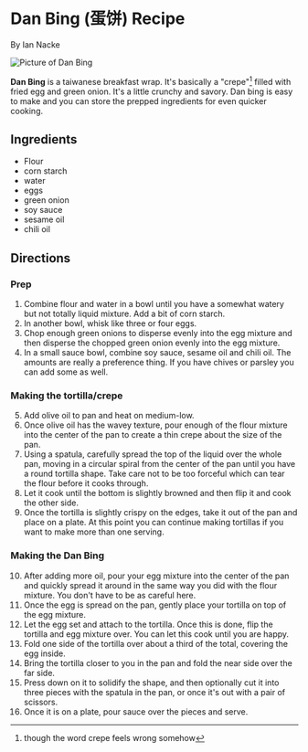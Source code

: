 # Dan Bing (蛋饼) Recipe
By Ian Nacke

![Picture of Dan Bing](https://3.bp.blogspot.com/-j19But4DpsM/XMUWRTsuRvI/AAAAAAAAiUU/sL39oFOzt4sTj5cEgAnClM5ECtE8MqF9QCEwYBhgL/s1600/Dan%2Bbing_comp.jpg)

**Dan Bing** is a taiwanese breakfast wrap. It's basically a "crepe"[^1] filled with fried egg and green onion. It's a little crunchy and savory. Dan bing is easy to make and you can store the prepped ingredients for even quicker cooking.

[^1]: though the word crepe feels wrong somehow

## Ingredients
- Flour
- corn starch
- water
- eggs
- green onion
- soy sauce
- sesame oil
- chili oil

## Directions
### Prep
1. Combine flour and water in a bowl until you have a somewhat watery but not totally liquid mixture. Add a bit of corn starch.
2. In another bowl, whisk like three or four eggs.
3. Chop enough green onions to disperse evenly into the egg mixture and then disperse the chopped green onion evenly into the egg mixture.
4. In a small sauce bowl, combine soy sauce, sesame oil and chili oil. The amounts are really a preference thing. If you have chives or parsley you can add some as well.
### Making the tortilla/crepe
5. Add olive oil to pan and heat on medium-low.
6. Once olive oil has the wavey texture, pour enough of the flour mixture into the center of the pan to create a thin crepe about the size of the pan.
7. Using a spatula, carefully spread the top of the liquid over the whole pan, moving in a circular spiral from the center of the pan until you have a round tortilla shape. Take care not to be too forceful which can tear the flour before it cooks through.
8. Let it cook until the bottom is slightly browned and then flip it and cook the other side.
9. Once the tortilla is slightly crispy on the edges, take it out of the pan and place on a plate. At this point you can continue making tortillas if you want to make more than one serving.
### Making the Dan Bing
10. After adding more oil, pour your egg mixture into the center of the pan and quickly spread it around in the same way you did with the flour mixture. You don't have to be as careful here.
11. Once the egg is spread on the pan, gently place your tortilla on top of the egg mixture.
12. Let the egg set and attach to the tortilla. Once this is done, flip the tortilla and egg mixture over. You can let this cook until you are happy.
13. Fold one side of the tortilla over about a third of the total, covering the egg inside.
14. Bring the tortilla closer to you in the pan and fold the near side over the far side.
15. Press down on it to solidify the shape, and then optionally cut it into three pieces with the spatula in the pan, or once it's out with a pair of scissors.
16. Once it is on a plate, pour sauce over the pieces and serve.